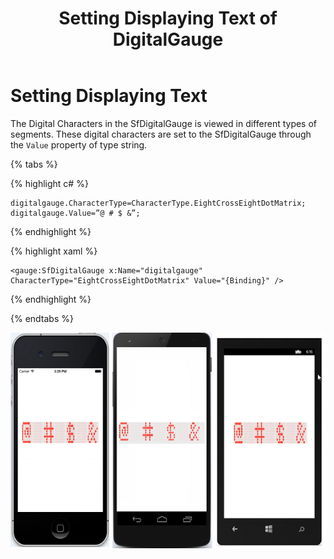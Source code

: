 ﻿---
layout: post
title: Setting Displaying Text of DigitalGauge
description: Learn how to set Display Text in DigitalGauge
platform: Xamarin
control: DigitalGauge
documentation: ug
---

# Setting Displaying Text

The Digital Characters in the SfDigitalGauge is viewed in different types of segments. These digital characters are set to the SfDigitalGauge through the `Value` property of type string.

{% tabs %}

{% highlight c# %}

	digitalgauge.CharacterType=CharacterType.EightCrossEightDotMatrix;
	digitalgauge.Value=”@ # $ &”;

{% endhighlight %}

{% highlight xaml %}

	<gauge:SfDigitalGauge x:Name="digitalgauge" CharacterType="EightCrossEightDotMatrix" Value="{Binding}" />

{% endhighlight %}

{% endtabs %}


![](Getting-Started_images/specialcharacter.png)